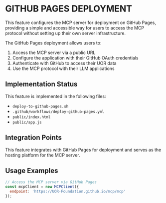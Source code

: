 # GITHUB PAGES DEPLOYMENT

This feature configures the MCP server for deployment on GitHub Pages, providing a simple and accessible way for
users to access the MCP protocol without setting up their own server infrastructure.

The GitHub Pages deployment allows users to:
1. Access the MCP server via a public URL
2. Configure the application with their GitHub OAuth credentials
3. Authenticate with GitHub to access their UOR data
4. Use the MCP protocol with their LLM applications

## Implementation Status

This feature is implemented in the following files:

- `deploy-to-github-pages.sh`
- `.github/workflows/deploy-github-pages.yml`
- `public/index.html`
- `public/app.js`

## Integration Points

This feature integrates with GitHub Pages for deployment and serves as the hosting platform for the MCP server.

## Usage Examples

```javascript
// Access the MCP server via GitHub Pages
const mcpClient = new MCPClient({
  endpoint: 'https://UOR-Foundation.github.io/mcp/mcp'
});
```
